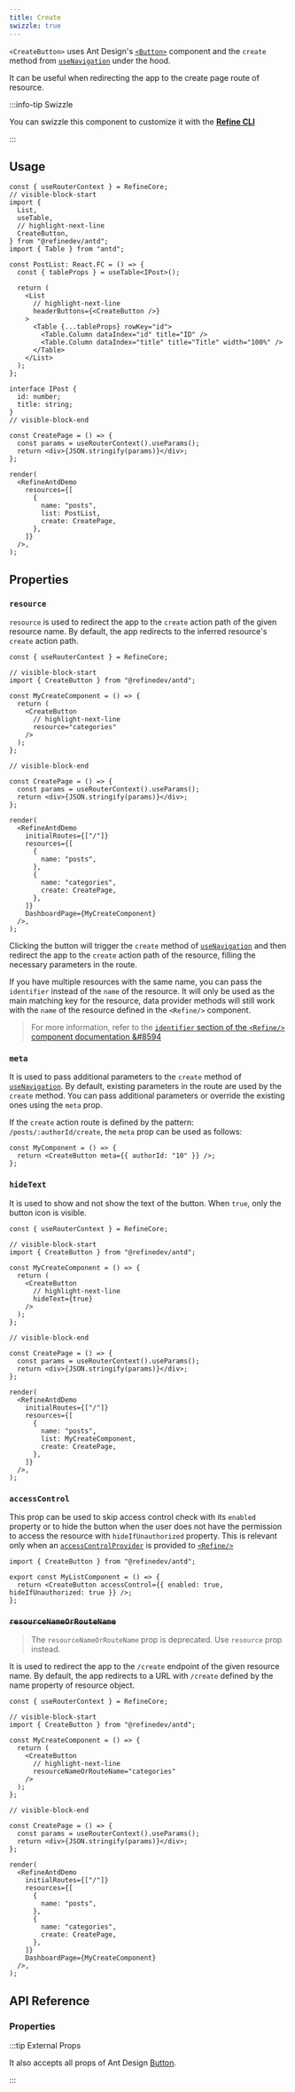 ```yaml
---
title: Create
swizzle: true
---
```


`<CreateButton>` uses Ant Design's [`<Button>`](https://ant.design/components/button/) component and the `create` method from [`useNavigation`](/docs/core/hooks/navigation/use-navigation) under the hood.

It can be useful when redirecting the app to the create page route of resource.

:::info-tip Swizzle

You can swizzle this component to customize it with the [**Refine CLI**](/docs/packages/list-of-packages)

:::

## Usage

```tsx live previewHeight=300px
const { useRouterContext } = RefineCore;
// visible-block-start
import {
  List,
  useTable,
  // highlight-next-line
  CreateButton,
} from "@refinedev/antd";
import { Table } from "antd";

const PostList: React.FC = () => {
  const { tableProps } = useTable<IPost>();

  return (
    <List
      // highlight-next-line
      headerButtons={<CreateButton />}
    >
      <Table {...tableProps} rowKey="id">
        <Table.Column dataIndex="id" title="ID" />
        <Table.Column dataIndex="title" title="Title" width="100%" />
      </Table>
    </List>
  );
};

interface IPost {
  id: number;
  title: string;
}
// visible-block-end

const CreatePage = () => {
  const params = useRouterContext().useParams();
  return <div>{JSON.stringify(params)}</div>;
};

render(
  <RefineAntdDemo
    resources={[
      {
        name: "posts",
        list: PostList,
        create: CreatePage,
      },
    ]}
  />,
);
```

## Properties

### `resource`

`resource` is used to redirect the app to the `create` action path of the given resource name. By default, the app redirects to the inferred resource's `create` action path.

```tsx live disableScroll previewHeight=120px
const { useRouterContext } = RefineCore;

// visible-block-start
import { CreateButton } from "@refinedev/antd";

const MyCreateComponent = () => {
  return (
    <CreateButton
      // highlight-next-line
      resource="categories"
    />
  );
};

// visible-block-end

const CreatePage = () => {
  const params = useRouterContext().useParams();
  return <div>{JSON.stringify(params)}</div>;
};

render(
  <RefineAntdDemo
    initialRoutes={["/"]}
    resources={[
      {
        name: "posts",
      },
      {
        name: "categories",
        create: CreatePage,
      },
    ]}
    DashboardPage={MyCreateComponent}
  />,
);
```

Clicking the button will trigger the `create` method of [`useNavigation`](/docs/core/hooks/navigation/use-navigation) and then redirect the app to the `create` action path of the resource, filling the necessary parameters in the route.

If you have multiple resources with the same name, you can pass the `identifier` instead of the `name` of the resource. It will only be used as the main matching key for the resource, data provider methods will still work with the `name` of the resource defined in the `<Refine/>` component.

> For more information, refer to the [`identifier` section of the `<Refine/>` component documentation &#8594](/docs/core/refine-component#identifier)

### `meta`

It is used to pass additional parameters to the `create` method of [`useNavigation`](/docs/core/hooks/navigation/use-navigation). By default, existing parameters in the route are used by the `create` method. You can pass additional parameters or override the existing ones using the `meta` prop.

If the `create` action route is defined by the pattern: `/posts/:authorId/create`, the `meta` prop can be used as follows:

```tsx
const MyComponent = () => {
  return <CreateButton meta={{ authorId: "10" }} />;
};
```

### `hideText`

It is used to show and not show the text of the button. When `true`, only the button icon is visible.

```tsx live disableScroll previewHeight=120px
const { useRouterContext } = RefineCore;

// visible-block-start
import { CreateButton } from "@refinedev/antd";

const MyCreateComponent = () => {
  return (
    <CreateButton
      // highlight-next-line
      hideText={true}
    />
  );
};

// visible-block-end

const CreatePage = () => {
  const params = useRouterContext().useParams();
  return <div>{JSON.stringify(params)}</div>;
};

render(
  <RefineAntdDemo
    initialRoutes={["/"]}
    resources={[
      {
        name: "posts",
        list: MyCreateComponent,
        create: CreatePage,
      },
    ]}
  />,
);
```

### `accessControl`

This prop can be used to skip access control check with its `enabled` property or to hide the button when the user does not have the permission to access the resource with `hideIfUnauthorized` property. This is relevant only when an [`accessControlProvider`](/docs/core/providers/access-control-provider) is provided to [`<Refine/>`](/docs/core/refine-component)

```tsx
import { CreateButton } from "@refinedev/antd";

export const MyListComponent = () => {
  return <CreateButton accessControl={{ enabled: true, hideIfUnauthorized: true }} />;
};
```

### ~~`resourceNameOrRouteName`~~ <PropTag deprecated />

> The `resourceNameOrRouteName` prop is deprecated. Use `resource` prop instead.

It is used to redirect the app to the `/create` endpoint of the given resource name. By default, the app redirects to a URL with `/create` defined by the name property of resource object.

```tsx live disableScroll previewHeight=120px
const { useRouterContext } = RefineCore;

// visible-block-start
import { CreateButton } from "@refinedev/antd";

const MyCreateComponent = () => {
  return (
    <CreateButton
      // highlight-next-line
      resourceNameOrRouteName="categories"
    />
  );
};

// visible-block-end

const CreatePage = () => {
  const params = useRouterContext().useParams();
  return <div>{JSON.stringify(params)}</div>;
};

render(
  <RefineAntdDemo
    initialRoutes={["/"]}
    resources={[
      {
        name: "posts",
      },
      {
        name: "categories",
        create: CreatePage,
      },
    ]}
    DashboardPage={MyCreateComponent}
  />,
);
```

## API Reference

### Properties

<PropsTable module="@refinedev/antd/CreateButton" />

:::tip External Props

It also accepts all props of Ant Design [Button](https://ant.design/components/button/#API).

:::
